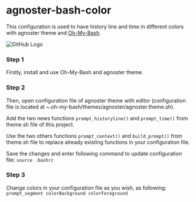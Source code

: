 # agnoster-bash-color
This configuration is used to have history line and time in different colors with agnoster theme and [Oh-My-Bash](https://ohmybash.nntoan.com/).

![GitHub Logo](https://github.com/manialinux/agnoster-bash-color/blob/main/agnoster-bash-color.png)



### Step 1

Firstly, install and use Oh-My-Bash and agnoster theme.

### Step 2

Then, open configuration file of agnoster theme with editor (configuration file is located at ~.oh-my-bash/themes/agnoster/agnoster.theme.sh).

Add the two news functions `prompt_historyline()` and `prompt_time()` from theme.sh file of this project.

Use the two others functions `prompt_context()` and `build_prompt()` from theme.sh file to replace already existing functions in your configuration file.

Save the changes and enter following command to update configuration file:
`source .bashrc`

### Step 3

Change colors in your configuration file as you wish, as following: `prompt_segment colorBackground colorForeground`
